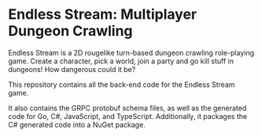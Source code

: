 Endless Stream: Multiplayer Dungeon Crawling
============================================

Endless Stream is a 2D rougelike turn-based dungeon crawling role-playing
game. Create a character, pick a world, join a party and go kill stuff in
dungeons! How dangerous could it be?

This repository contains all the back-end code for the Endless Stream game.

It also contains the GRPC protobuf schema files, as well as the generated code
for Go, C#, JavaScript, and TypeScript. Additionally, it packages the C#
generated code into a NuGet package.
